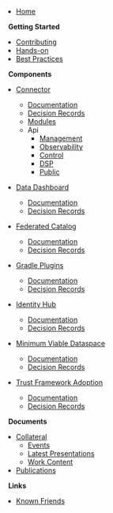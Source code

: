 [comment]: <> (Each folder in the /docs directory contains files for a section. The README.md is the
landing page of this section. Other subsections are placed below and can be linked separately. Feel
free to add sections and subsections to this sidebar.)

- [Home](/README)

&nbsp;&nbsp;**Getting Started**

- [Contributing](/documentation/CONTRIBUTING.md)
- [Hands-on](/hands-on.md)
- [Best Practices](documentation/developer/best-practices)

&nbsp;&nbsp;**Components**

- [Connector](/submodule/Connector/)
  - [Documentation](/submodule/Connector/docs/developer/)
  - [Decision Records](/submodule/Connector/docs/developer/decision-records/)
  - [Modules](https://eclipse-edc.github.io/Connector/autodoc/)
  - Api
    - [Management](https://eclipse-edc.github.io/Connector/openapi/management-api/)
    - [Observability](https://eclipse-edc.github.io/Connector/openapi/observability-api/)
    - [Control](https://eclipse-edc.github.io/Connector/openapi/control-api/)
    - [DSP](https://eclipse-edc.github.io/Connector/openapi/dsp-api/)
    - [Public](https://eclipse-edc.github.io/Connector/openapi/public-api/)

- [Data Dashboard](/submodule/DataDashboard/)
  - [Documentation](/submodule/DataDashboard/docs/developer/)
  - [Decision Records](/submodule/DataDashboard/docs/developer/decision-records/)

- [Federated Catalog](/submodule/FederatedCatalog/)
  - [Documentation](/submodule/FederatedCatalog/docs/developer/)
  - [Decision Records](/submodule/FederatedCatalog/docs/developer/decision-records/)

- [Gradle Plugins](/submodule/GradlePlugins/)
  - [Documentation](/submodule/GradlePlugins/docs/developer/)
  - [Decision Records](/submodule/GradlePlugins/docs/developer/decision-records/)

- [Identity Hub](/submodule/IdentityHub/)
  - [Documentation](/submodule/IdentityHub/docs/developer/)
  - [Decision Records](/submodule/IdentityHub/docs/developer/decision-records/)

- [Minimum Viable Dataspace](/submodule/MinimumViableDataspace/)
  - [Documentation](/submodule/MinimumViableDataspace/docs/developer/)
  - [Decision Records](/submodule/MinimumViableDataspace/docs/developer/decision-records/)

- [Trust Framework Adoption](/submodule/TrustFrameworkAdoption/)
  - [Documentation](/submodule/TrustFrameworkAdoption/docs/developer/)
  - [Decision Records](/submodule/TrustFrameworkAdoption/docs/developer/decision-records/)

&nbsp;&nbsp;**Documents**

- [Collateral](/submodule/Collateral/)
  - [Events](/submodule/Collateral/Events/)
  - [Latest Presentations](/submodule/Collateral/Latest%20Presentations/)
  - [Work Content](/submodule/Collateral/Work%20Content/)
- [Publications](/publications.md)

&nbsp;&nbsp;**Links**

- [Known Friends](/documentation/KNOWN_FRIENDS.md)
